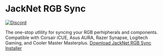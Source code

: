 # JackNet RGB Sync

[![Discord](https://img.shields.io/badge/%20-Discord%20Server-blue.svg)](https://discord.gg/pRyBKPr)

The one-stop utlility for syncing your RGB perhipherals and components. Compatible with Corsair iCUE, Asus AURA, Razer Synapse, Logitech Gaming, and Cooler Master Masterplus.
[Download JackNet RGB Sync Installer](https://fanman03.com/dl "Download JackNet RGB Sync Installer")
